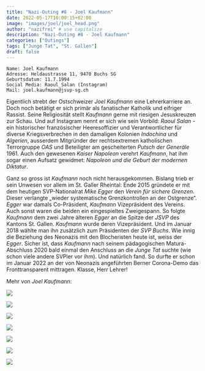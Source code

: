 ```yaml
---
title: "Nazi-Outing #8 - Joel Kaufmann"
date: 2022-05-17T10:00:15+02:00
image: "images/joel/joel_head.png"
author: "nazifrei" # use capitalize
description: "Nazi-Outing #8 - Joel Kaufmann"
categories: ["Outings"]
tags: ["Junge Tat", "St. Gallen"]
draft: false
---
```


```
Name: Joel Kaufmann
Adresse: Heldaustrasse 11, 9470 Buchs SG
Geburtsdatum: 11.7.1994
Social Media: Raoul_Salan (Instagram)
Mail: joel.kaufmann@jsvp-sg.ch
```

Eigentlich strebt der Ostschweizer _Joel Kaufmann_ eine Lehrerkarriere an. Doch noch betätigt er sich primär als fanatischer Katholik und eifriger Rassist. Seine Religiosität stellt _Kaufmann_ gerne mit riesigen Jesuskreuzen zur Schau. Und auf Instagram nennt er sich wie sein Vorbild: _Raoul Salan_ - ein historischer französischer Heeresoffizier und Verantwortlicher für diverse Kriegsverbrechen in den damaligen Kolonien _Indochina_ und _Algerien_, ausserdem Mitgründer der rechtsextremen katholischen Terrorgruppe _OAS_ und Beteiligter am gescheiterten _Putsch der Generäle_ 1961. Auch den gewesenen _Kaiser Napoleon_ verehrt _Kaufmann_, hat ihm sogar einen Aufsatz gewidmet: _Napoleon und die Geburt der modernen Diktatur_.

Ganz so gross ist _Kaufmann_ noch nicht herausgekommen. Bislang trieb er sein Unwesen vor allem im St. Galler Rheintal: Ende 2015 gründete er mit dem heutigen SVP-Nationalrat _Mike Egger_ den _Verein für sichere Grenzen_. Dieser verlangte „wieder systematische Grenzkontrollen an der Ostgrenze“. _Egger_ war damals Co-Präsident, _Kaufmann_ Vizepräsident des Vereins. Auch sonst waren die beiden ein eingespieltes Zweigespann. So folgte _Kaufmann_ dem zwei Jahre älteren _Egger_ an die Spitze der _JSVP_ des Kantons St. Gallen. _Kaufmann_ wurde deren Vizepräsident. Und im Januar 2018 wählte man ihn zusätzlich zum Präsidenten der _SVP Buchs_. Wie innig die Beziehung des Neonazis mit den Blocheristen heute ist, weiss der _Egger_. Sicher ist, dass _Kaufmann_ nach seinem pädagogischen Matura-Abschluss 2020 bald einmal den Anschluss an die _Junge Tat_ suchte (wie schon viele andere SVPler vor ihm). Und natürlich fand. So durfte er schon im Januar 2022 an der von Neonazis angeführten Berner Corona-Demo das Fronttransparent mittragen. Klasse, Herr Lehrer!

Mehr von _Joel Kaufmann_:

![](/images/joel/joel1.png)

![](/images/joel/joel2.png)

![](/images/joel/joel3.png)

![](/images/joel/joel4.png)

![](/images/joel/joel5.jpg)

![](/images/joel/joel6.png)

![](/images/joel/joel7.jpg)